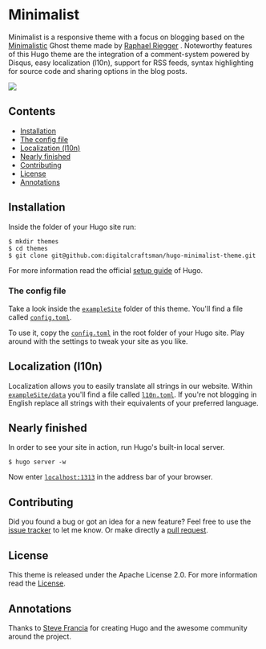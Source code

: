 # Minimalist

Minimalist is a responsive theme with a focus on blogging based on the [Minimalistic](Minimalistic) Ghost theme made by [Raphael Riegger](https://github.com/rriegger) . Noteworthy features of this Hugo theme are the integration of a comment-system powered by Disqus, easy localization (l10n), support for RSS feeds, syntax highlighting for source code and sharing options in the blog posts.

<span align="center">![](https://raw.githubusercontent.com/digitalcraftsman/hugo-minimalist-theme/master/images/screenshot.png)</span>


## Contents

- [Installation](#installation)
- [The config file](#the-config-file)
- [Localization (l10n)](#localization-l10n)
- [Nearly finished](#nearly-finished)
- [Contributing](#contributing)
- [License](#license)
- [Annotations](#annotations)


## Installation

Inside the folder of your Hugo site run:

    $ mkdir themes
    $ cd themes
    $ git clone git@github.com:digitalcraftsman/hugo-minimalist-theme.git

For more information read the official [setup guide](//gohugo.io/overview/installing/) of Hugo.

### The config file

Take a look inside the [`exampleSite`](https://github.com/digitalcraftsman/hugo-minimalist-theme/tree/master/exampleSite) folder of this theme. You'll find a file called [`config.toml`](https://github.com/digitalcraftsman/hugo-minimalist-theme/blob/master/exampleSite/config.toml).

To use it, copy the [`config.toml`](https://github.com/digitalcraftsman/hugo-minimalist-theme/blob/master/exampleSite/config.toml) in the root folder of your Hugo site. Play around with the settings to tweak your site as you like.


## Localization (l10n)

Localization allows you to easily translate all strings in our website. Within [`exampleSite/data`](https://github.com/digitalcraftsman/hugo-minimalist-theme/tree/master/exampleSite/data) you'll find a file called [`l10n.toml`](https://github.com/digitalcraftsman/hugo-minimalist-theme/blob/master/exampleSite/data/l10n.toml). If you're not blogging in English replace all strings with their equivalents of your preferred language.


## Nearly finished

In order to see your site in action, run Hugo's built-in local server.

    $ hugo server -w

Now enter [`localhost:1313`](http://localhost:1313) in the address bar of your browser.


## Contributing

Did you found a bug or got an idea for a new feature? Feel free to use the [issue tracker](https://github.com/digitalcraftsman/hugo-minimalist-theme/issues) to let me know. Or make directly a [pull request](https://github.com/digitalcraftsman/hugo-minimalist-theme/pulls).


## License

This theme is released under the Apache License 2.0. For more information read the [License](//github.com/digitalcraftsman/hugo-minimalist-theme/blob/dev/LICENSE.md).


## Annotations

Thanks to [Steve Francia](//github.com/spf13) for creating Hugo and the awesome community around the project.
